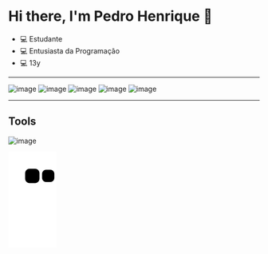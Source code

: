 <h1>Hi there, I'm Pedro Henrique 👋</h1>

- 💻 Estudante
- 💻 Entusiasta da Programação
- 💻 13y

---

![image](https://user-images.githubusercontent.com/88590972/132093288-0c83e39f-83e3-4490-819a-867c777a06b5.png)
![image](https://user-images.githubusercontent.com/88590972/132093303-90c29946-711d-420c-9e05-c450a066cf4c.png)
![image](https://user-images.githubusercontent.com/88590972/132093301-79012aae-3ebd-4097-a078-e4559b14a1d3.png)
![image](https://user-images.githubusercontent.com/88590972/135671494-d974254a-49c3-400b-9d41-5ef803386556.png)
![image](https://img.shields.io/badge/Python-14354C?style=for-the-badge&logo=python&logoColor=white)

---

<h2>Tools</h2>

![image](https://user-images.githubusercontent.com/88590972/135671662-98e95586-f820-4465-b7a2-105cc3368a48.png)


![Snake animation](https://github.com/rafaballerini/rafaballerini/raw/output/github-contribution-grid-snake.svg)
